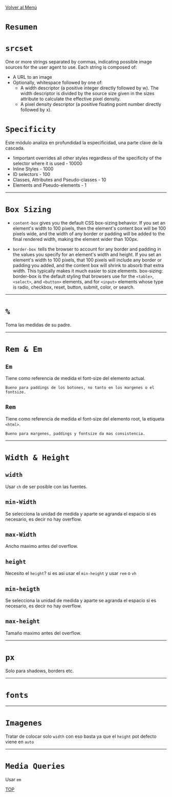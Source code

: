 [Volver al Menú](root.md)

# `Resumen`

# `srcset`

One or more strings separated by commas, indicating possible image sources for the user agent to use. Each string is composed of:

- A URL to an image
- Optionally, whitespace followed by one of:
  - A width descriptor (a positive integer directly followed by w). The width descriptor is divided by the source size given in the sizes attribute to calculate the effective pixel density.
  - A pixel density descriptor (a positive floating point number directly followed by x).

# `Specificity `

Este módulo analiza en profundidad la especificidad, una parte clave de la cascada.

- !important overrides all other styles regardless of the specificity of the selector where it is used - 10000
- Inline Styles - 1000
- ID selectors - 100
- Classes, Attributes and Pseudo-classes - 10
- Elements and Pseudo-elements - 1

---

# `Box Sizing`

- `content-box` gives you the default CSS box-sizing behavior. If you set an element's width to 100 pixels, then the element's content box will be 100 pixels wide, and the width of any border or padding will be added to the final rendered width, making the element wider than 100px.

- `border-box `tells the browser to account for any border and padding in the values you specify for an element's width and height. If you set an element's width to 100 pixels, that 100 pixels will include any border or padding you added, and the content box will shrink to absorb that extra width. This typically makes it much easier to size elements. box-sizing: border-box is the default styling that browsers use for the `<table>`, `<select>`, and `<button>` elements, and for `<input>` elements whose type is radio, checkbox, reset, button, submit, color, or search.

---

# `%`

Toma las medidas de su padre.

---

# `Rem & Em`

## `Em`

Tiene como referencia de medida el font-size del elemento actual.

`Bueno para paddings de los botones, no tanto en los margenes o el fontsize.`

## `Rem`

Tiene como referencia de medida el font-size del elemento root, la etiqueta `<html>`.

`Bueno para margenes, paddings y fontsize da mas consistencia.`

---

# `Width & Height`

## `width`

Usar `ch` de ser posible con las fuentes.

## `min-Width`

Se selecciona la unidad de medida y aparte se agranda el espacio si es necesario, es decir no hay overflow.

## `max-Width`

Ancho maximo antes del overflow.

## `height`

Necesito el `height`? si es asi usar el `min-height` y usar `rem` o `vh`

## `min-heigth`

Se selecciona la unidad de medida y aparte se agranda el espacio si es necesario, es decir no hay overflow.

## `max-height`

Tamaño maximo antes del overflow.

---

# `px`

Solo para shadows, borders etc.

---

# `fonts`

---

# `Imagenes`

Tratar de colocar solo `width` con eso basta ya que el `height` pot defecto viene en `auto`

---

# `Media Queries`

Usar `em`

[TOP](#resumen)
